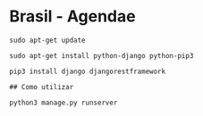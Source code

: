 # Brasil - Agendae


```
sudo apt-get update

sudo apt-get install python-django python-pip3

pip3 install django djangorestframework

## Como utilizar

python3 manage.py runserver

```
